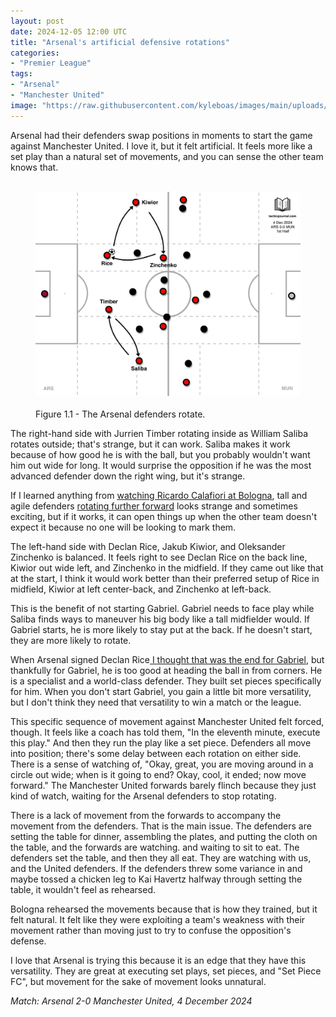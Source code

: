 ```yaml
---
layout: post
date: 2024-12-05 12:00 UTC
title: "Arsenal's artificial defensive rotations"
categories:
- "Premier League"
tags:
- "Arsenal"
- "Manchester United"
image: "https://raw.githubusercontent.com/kyleboas/images/main/uploads/2024/12/04/Image-04Dec2024_18:07:53.png"
---
```


Arsenal had their defenders swap positions in moments to start the game against Manchester United. I love it, but it felt artificial. It feels more like a set play than a natural set of movements, and you can sense the other team knows that.

<!---more--->

<figure>
    <img src="https://raw.githubusercontent.com/kyleboas/images/main/uploads/2024/12/04/Image-04Dec2024_18:07:53.png">
    <figcaption>Figure 1.1 - The Arsenal defenders rotate.</figcaption>
</figure>

The right-hand side with Jurrien Timber rotating inside as William Saliba rotates outside; that's strange, but it can work. Saliba makes it work because of how good he is with the ball, but you probably wouldn't want him out wide for long. It would surprise the opposition if he was the most advanced defender down the right wing, but it's strange.

If I learned anything from [watching Ricardo Calafiori at Bologna](https://tacticsjournal.com/2024/04/23/bologna-rotate-to-free-calafiori/), tall and agile defenders [rotating further forward](https://tacticsjournal.com/2024/05/21/calafiori-continues-his-run/) looks strange and sometimes exciting, but if it works, it can open things up when the other team doesn't expect it because no one will be looking to mark them.

The left-hand side with Declan Rice, Jakub Kiwior, and Oleksander Zinchenko is balanced. It feels right to see Declan Rice on the back line, Kiwior out wide left, and Zinchenko in the midfield. If they came out like that at the start, I think it would work better than their preferred setup of Rice in midfield, Kiwior at left center-back, and Zinchenko at left-back. 

This is the benefit of not starting Gabriel. Gabriel needs to face play while Saliba finds ways to maneuver his big body like a tall midfielder would. If Gabriel starts, he is more likely to stay put at the back. If he doesn't start, they are more likely to rotate.

When Arsenal signed Declan Rice[ I thought that was the end for Gabriel](https://tacticsjournal.com/2023/12/13/arsenal-trial-declan-rice-at-center-back/), but thankfully for Gabriel, he is too good at heading the ball in from corners. He is a specialist and a world-class defender. They built set pieces specifically for him. When you don't start Gabriel, you gain a little bit more versatility, but I don't think they need that versatility to win a match or the league.

This specific sequence of movement against Manchester United felt forced, though. It feels like a coach has told them, "In the eleventh minute, execute this play." And then they run the play like a set piece. Defenders all move into position; there's some delay between each rotation on either side. There is a sense of watching of, "Okay, great, you are moving around in a circle out wide; when is it going to end? Okay, cool, it ended; now move forward." The Manchester United forwards barely flinch because they just kind of watch, waiting for the Arsenal defenders to stop rotating.

There is a lack of movement from the forwards to accompany the movement from the defenders. That is the main issue. The defenders are setting the table for dinner, assembling the plates, and putting the cloth on the table, and the forwards are watching. and waiting to sit to eat. The defenders set the table, and then they all eat. They are watching with us, and the United defenders. If the defenders threw some variance in and maybe tossed a chicken leg to Kai Havertz halfway through setting the table, it wouldn't feel as rehearsed.

Bologna rehearsed the movements because that is how they trained, but it felt natural. It felt like they were exploiting a team's weakness with their movement rather than moving just to try to confuse the opposition's defense.

I love that Arsenal is trying this because it is an edge that they have this versatility. They are great at executing set plays, set pieces, and "Set Piece FC", but movement for the sake of movement looks unnatural.

*Match: Arsenal 2-0 Manchester United, 4 December 2024*